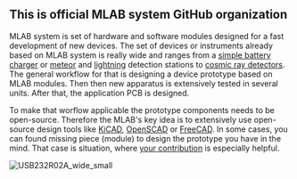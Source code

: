 ## This is official MLAB system GitHub organization 

MLAB system is set of hardware and software modules designed for a fast development of new devices. The set of devices or instruments already based on MLAB system is really wide and ranges from a [simple battery charger](https://github.com/MLAB-project/Li-ion-Charger) or [meteor](https://github.com/bolidozor/RMDS) and [lightning](https://github.com/UniversalScientificTechnologies/RSMS01) detection stations to [cosmic ray detectors](https://github.com/UniversalScientificTechnologies/AIRDOS02).
The general workflow for that is designing a device prototype based on MLAB modules. Then then new apparatus is extensively tested in several units. After that, the application PCB is designed.

To make that worflow applicable the prototype components needs to be open-source. Therefore the MLAB's key idea is to extensively use open-source design tools like [KiCAD](https://www.kicad.org/), [OpenSCAD](https://openscad.org/) or [FreeCAD](https://www.freecadweb.org/). 
In some cases, you can found missing piece (module) to design the prototype you have in the mind. That case is situation, where [your contribution](https://wiki.mlab.cz/doku.php?id=en:rules) is especially helpful. 

![USB232R02A_wide_small](https://user-images.githubusercontent.com/5196729/236859775-c407fa86-bca2-4a50-8364-b205ace2a9e3.jpg)


<!--

**Here are some ideas to get you started:**

🙋‍♀️ A short introduction - what is your organization all about?
🌈 Contribution guidelines - how can the community get involved?
👩‍💻 Useful resources - where can the community find your docs? Is there anything else the community should know?
🍿 Fun facts - what does your team eat for breakfast?
🧙 Remember, you can do mighty things with the power of [Markdown](https://docs.github.com/github/writing-on-github/getting-started-with-writing-and-formatting-on-github/basic-writing-and-formatting-syntax)
-->
